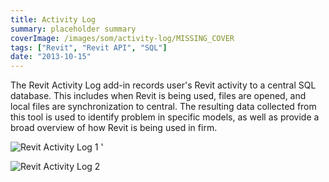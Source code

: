 ```yaml
---
title: Activity Log
summary: placeholder summary
coverImage: /images/som/activity-log/MISSING_COVER
tags: ["Revit", "Revit API", "SQL"]
date: "2013-10-15"
---
```


The Revit Activity Log add-in records user's Revit activity to a central SQL database. This includes when Revit is being used, files are opened, and local files are synchronization to central. The resulting data collected from this tool is used to identify problem in specific models, as well as provide a broad overview of how Revit is being used in firm.

![Revit Activity Log 1](Revit-Activity-Log-1.png) '

![Revit Activity Log 2](Revit-Activity-Log-2.png)
